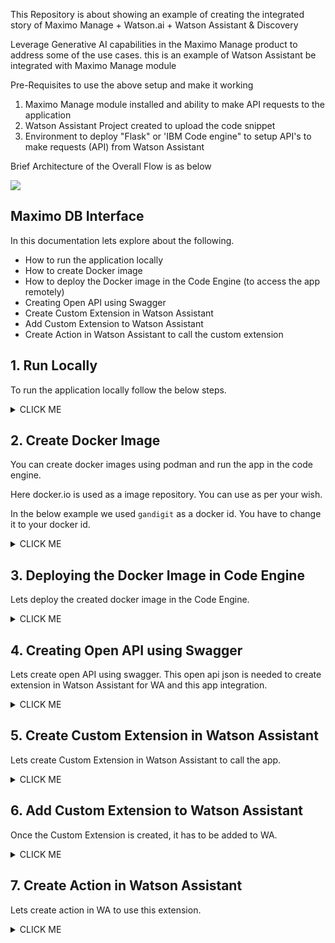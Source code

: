 This Repository is about showing an example of creating the integrated story of Maximo Manage + Watson.ai + Watson Assistant & Discovery

Leverage Generative AI capabilities in the Maximo Manage product to address some of the use cases. this is an example of Watson Assistant be integrated with Maximo Manage module

Pre-Requisites to use the above setup and make it working

1) Maximo Manage module installed and ability to make API requests to the application
2) Watson Assistant Project created to upload the code snippet
3) Environment to deploy "Flask" or 'IBM Code engine" to setup API's to make requests (API) from Watson Assistant

Brief Architecture of the Overall Flow is as below

<img src="images/architecture.png">


## Maximo DB Interface

In this documentation lets explore about the following.

- How to run the application locally
- How to create Docker image
- How to deploy the Docker image in the Code Engine (to access the app remotely)
- Creating Open API using Swagger
- Create Custom Extension in Watson Assistant
- Add Custom Extension to Watson Assistant
- Create Action in Watson Assistant to call the custom extension

## 1. Run Locally

To run the application locally follow the below steps. 

<details><summary>CLICK ME</summary>

### 1.1 Download the repo

1. Download this repo 

2. Goto to the root folder of the repo.

3. Do the following steps. 

### 1.2 Env file

1. Create `.env` file with the below entries. 

2. Update all the properties accordingly.

```
LOGLEVEL=INFO

GENAI_API="https://us-xxxxxx.ibm.com/ml/v1/text/generation?version=2023-05-29"
### IBMCloud API Key
GENAI_KEY="xxxxxxx"
GENAI_PROJECT_ID="1c915286-xxxxxxfa4e"

MAXIMO_ATTRRIBUTE_URL="https://xxxxxx.com/maximo/api/os/MXAPIMAXATTRIBUTE?oslc.where=persistent=1%20and%20objectname=%22"
MAXIMO_RUNSQL_URL="https://xxxxxxxxxxxx.com/maximo/api/script/runsql?lean=1&ignorecollectionref=1"
MAXIMO_API_KEY="xxxxxxxxxxxxx"
```

### 1.3  Run the app

1. Runs the below command to start the app

```
python main.py
```

2. Open the below urls in a browser to verify the app is running.

http://localhost:8080/hello/

http://localhost:8080/books/

http://localhost:8080/maximo/


3. Run the below curl script to test the maximo api.

```
curl -X 'POST' \
  'http://localhost:8080/maximo/' \
  -H 'accept: application/json' \
  -H 'Content-Type: application/json' \
  -d '{
  "query": "What is the worktype of workorder 1309?"
}'
```

It would give the output like the below.
```
{
  "result": [
    {
      "WORKTYPE": "PM"
    }
  ]
}
```
</details>

## 2. Create Docker Image

You can create docker images using podman and run the app in the code engine.

Here docker.io is used as a image repository. You can use as per your wish.

In the below example we used `gandigit` as a docker id. You have to change it to your docker id.

<details><summary>CLICK ME</summary>

#### 2.1 Docker login

1. Run the below command to login into docker.io

```
podman login -u gandigit docker.io
```

#### 2.2 Create Image

1. Run the below command to create docker image

```
podman build --platform linux/amd64 -f Dockerfile -t docker.io/gandigit/maixmo-db-interface:latest .
```

#### 2.3 Push image to the Image Repository

1. Run the below command to push the created image to the repository

```
podman push docker.io/gandigit/maixmo-db-interface:latest
```

</details>

## 3. Deploying the Docker Image in Code Engine

Lets deploy the created docker image in the Code Engine.


<details><summary>CLICK ME</summary>

#### 3.1 Create Project

1. In Projects screen, click on `Create` button

<img src="images/image11.png">

2. Choose `Location` as per your need.

3. Enter any Project `Name `

4. Click on `Create` button

<img src="images/image12.png">

Project is created.

5. Click on the created project

<img src="images/image13.png">

#### 3.2. Create Application

1. In Application screen, click on `Create` button

<img src="images/image14.png">

2. Enter any Application `Name`

3. Enter the `Docker Image name` that we already created.

4. Click on `Configure image` button

<img src="images/image15.png">

5. Choose `https://index.docker.io/v1/` in the `Registry server` drop down list.

The rest of the details would be auto filled based on the docker image name that we entered in the previous screen.

6. Click on `Done` button in the image configuration screen.

<img src="images/image16.png">

7. Click on `Create` button

<img src="images/image17.png">

8. Application got created.

<img src="images/image18.png">


#### 3.3. Create Environment variable

1. Click on the application name from the above screen.

The application page get displayed.

2. Click on `Configuration` tab. 

<img src="images/image19.png">

3. Click on `Environment Variables` tab. 

4. Click on `Add environment variable` menu. 

<img src="images/image20.png">

5. Choose `Literal value` Option.

6. Enter `Environment variable name` and `Value` columns values.

7. Click on `Add` Option.

<img src="images/image21.png">

8. Click on `Add` Option. The variable got created.

9. Similarly create an entry for each Environment variables mentioned in the `.env-sample` file.

<img src="images/image22.png">

10. Click on `Deploy` Option to redeploy the app with the created environment variables.

<img src="images/image23.png">

#### 3.4. Open the Application

1. In the application screen, Click on the `Open URL` link to open the application. 

<img src="images/image24.png">

</details>


## 4. Creating Open API using Swagger

Lets create open API using swagger. This open api json is needed to create extension in Watson Assistant for WA and this app integration.


<details><summary>CLICK ME</summary>

#### Create Open API 

1. Open the URL https://converter.swagger.io/ in your browser

2. In the `GET / Convertor` method, click on the `Try it out` button

<img src="images/image49.png">

3. In the `URL` text box enter the App url suffixed with `swagger.json`

    Ex:     https://maxxxxxxxx.appdomain.cloud/swagger.json

<img src="images/image50.png">


4. Click on `Execute` button

The Open API json should have got created. 

<img src="images/image51.png">

5. Click on `Download` button

6. Open the downloaded json and update the App url as highlighted 

<img src="images/image52.png">

</details>

## 5. Create Custom Extension in Watson Assistant

Lets create Custom Extension in Watson Assistant to call the app.

<details><summary>CLICK ME</summary>


1. In Watson Assistant, Click on `Integration` button

<img src="images/image53.png">

2. Click on `Build custom extension` button
<img src="images/image54.png">

3. Click on `Next` button
<img src="images/image55.png">

4. Enter any Name for the extension.
<img src="images/image56.png">

5. Click on `Drag and drop file here or click to upload` link
<img src="images/image57.png">

6. Choose the Open API Json that was generated in the previous section.

7. Click on `Next` button
<img src="images/image58.png">

8. See the list of APIs imported.

9. Click on `Finish` button
<img src="images/image59.png">

Extension got created.
<img src="images/image60.png">



</details>

## 6. Add Custom Extension to Watson Assistant

Once the Custom Extension is created, it has to be added to WA.

<details><summary>CLICK ME</summary>

1. In the created Extension, Click on `Add` button

<img src="images/image60.png">

2. Click on `Add` button
<img src="images/image61.png">

3. Click on `Next` button
<img src="images/image62.png">

4. Click on `Next` button
<img src="images/image63.png">

5. Click on `Finish` button
<img src="images/image64.png">

Extension got added.
<img src="images/image65.png">

Now this extension can be used in WA.

</details>

## 7. Create Action in Watson Assistant

Lets create action in WA to use this extension.

<details><summary>CLICK ME</summary>

### 7.1 Create Action 

<details><summary>CLICK ME</summary>

1. Click on `Actions` menu in WA
<img src="images/image70.png">

2. Click on `New action` button
<img src="images/image71.png">

3. Click on `Start from scratch` tile
<img src="images/image72.png">

4. Enter name for the action.
5. Click on `Save` button
<img src="images/image73.png">

6. Click on `customer starts with` Tile
<img src="images/image74.png">

7. Edit the default start phrase to any. Ex: `Hi`

8. Click on `Save` button
<img src="images/image75.png">

<img src="images/image76.png">
</details>

### 7.2 Create 1st Step 

<details><summary>CLICK ME</summary>


1. Click on Step 1 title
<img src="images/image77.png">

2. Enter the text like `Welcome to Maximo Assistant`

3. Click on `Save` icon

4. Click on `New Step` button to create new step.
<img src="images/image78.png">
</details>

### 7.3 Create 2nd Step 

<details><summary>CLICK ME</summary>


1. Enter the text like `Enter your Query :`

2. Click on `Define customer response` link

3. Click on `T Free Text` Option
<img src="images/image79.png">

4. It looks like this.
<img src="images/image80.png">
</details>

### 7.4 Create 3rd Step with extension

<details><summary>CLICK ME</summary>


1. Click on `New Step` button on the above screen

2. Enter the text like `Processing your Query .....`

3. Click on `Continue to next step` link

4. Click on `Use an extension` Option
<img src="images/image81.png">

5. Choose `Maximo-Db-Interface` for `Extension`
6. Choose `Post method example` for `Operation`
7. Choose `Tr query` for `Parameters`
8. In `To` field choose `Action step variables`
<img src="images/image82.png">

9. Choose `2. Enter your query:` for `To` field (This is from the 2nd step)
<img src="images/image83.png">

10. It will look like the below.
11. Click on `Apply` button
<img src="images/image84.png">

12. It will look like the below.
<img src="images/image85.png">

</details>

### 7.5 Create 4th Step to show results
<details><summary>CLICK ME</summary>


1. Click on `New Step` button on the above screen

2. Enter the text like `Here is the response for your Query. .....`
3. Click on `Fx` icon
4. Click on `Maximo-Db-interface (step 3)` Option
<img src="images/image86.png">

5. Choose `body.result`. 

The Python app returns JSON with a key called `result`, which WA retrieved from the Open API uploaded in the extension creation section above

<img src="images/image87.png">

6. It will look like the below.
<img src="images/image88.png">
</details>

### 7.6 Preview the WA

<details><summary>CLICK ME</summary>

1. Click on `Preview` button on the above screen

2. Enter the text  `Hi` (Remember that the `customer starts with` the step where we entered 'Hi'.)
<img src="images/image89.png">

3. It shows 3 options. Choose the action `Gan Maximo Assistant` that we created 
<img src="images/image90.png">

4. Enter your query `What is the worktype of workorder 1309?`
<img src="images/image91.png">

5. See the response from the app.
<img src="images/image92.png">
</details>

</details>
